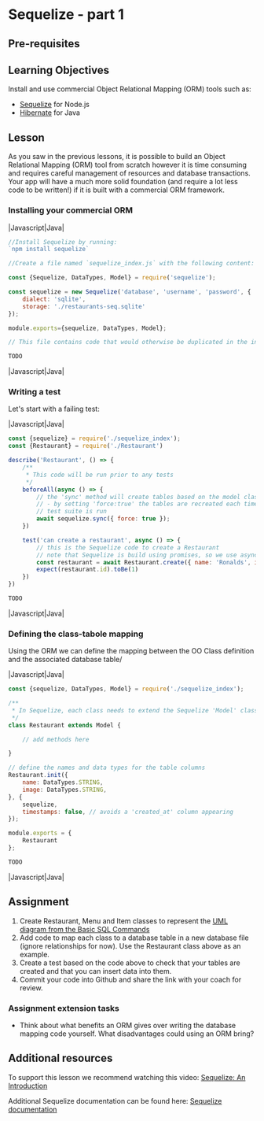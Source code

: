 # Sequelize - part 1

## Pre-requisites

## Learning Objectives
Install and use commercial Object Relational Mapping (ORM) tools such as:
* [Sequelize](https://www.npmjs.com/package/sequelize) for Node.js
* [Hibernate](https://hibernate.org/orm/documentation/) for Java

## Lesson
As you saw in the previous lessons, it is possible to build an Object Relational Mapping (ORM) tool from scratch however it is time consuming and requires careful management of resources and database transactions. Your app will have a much more solid foundation (and require a lot less code to be written!) if it is built with a commercial ORM framework.

### Installing your commercial ORM

|Javascript|Java|
```javascript
//Install Sequelize by running:
`npm install sequelize`

//Create a file named `sequelize_index.js` with the following content:

const {Sequelize, DataTypes, Model} = require('sequelize');

const sequelize = new Sequelize('database', 'username', 'password', {
    dialect: 'sqlite',
    storage: './restaurants-seq.sqlite'
});

module.exports={sequelize, DataTypes, Model};

// This file contains code that would otherwise be duplicated in the individual model classes. It sets up a connection to a SQLite database and imports Sequelize types. You can see that it would be very easy to specify a different type of database in the future just by changing this config.

```
```java
TODO
```
|Javascript|Java|


### Writing a test

Let's start with a failing test:

|Javascript|Java|
```javascript
const {sequelize} = require('./sequelize_index');
const {Restaurant} = require('./Restaurant')

describe('Restaurant', () => {
    /**
     * This code will be run prior to any tests
     */
    beforeAll(async () => {
        // the 'sync' method will create tables based on the model class
        // - by setting 'force:true' the tables are recreated each time the 
        // test suite is run
        await sequelize.sync({ force: true });
    })

    test('can create a restaurant', async () => {
        // this is the Sequelize code to create a Restaurant
        // note that Sequelize is build using promises, so we use async await
        const restaurant = await Restaurant.create({ name: 'Ronalds', image: 'http://some.image.url' })
        expect(restaurant.id).toBe(1)
    })
})
```
```java
TODO
```
|Javascript|Java|


### Defining the class-tabole mapping
Using the ORM we can define the mapping between the OO Class definition and the associated database table/

|Javascript|Java|
```javascript
const {sequelize, DataTypes, Model} = require('./sequelize_index');

/**
 * In Sequelize, each class needs to extend the Sequelize 'Model' class
 */
class Restaurant extends Model {

    // add methods here

}

// define the names and data types for the table columns
Restaurant.init({
    name: DataTypes.STRING,
    image: DataTypes.STRING,
}, {
    sequelize,
    timestamps: false, // avoids a 'created_at' column appearing
});

module.exports = {
    Restaurant
};
```
```java
TODO
```
|Javascript|Java|


## Assignment
   1. Create Restaurant, Menu and Item classes to represent the [UML diagram from the Basic SQL Commands](/curriculum/Bootcamp/0.3.3-Basic_SQL_Commands.html)
   1. Add code to map each class to a database table in a new database file (ignore relationships for now). Use the Restaurant class above as an example.
   1. Create a test based on the code above to check that your tables are created and that you can insert data into them.
   1. Commit your code into Github and share the link with your coach for review.

### Assignment extension tasks
  * Think about what benefits an ORM gives over writing the database mapping code yourself. What disadvantages could using an ORM bring?


## Additional resources
To support this lesson we recommend watching this video:
[Sequelize: An Introduction](https://www.youtube.com/watch?v=qsDvJrGMSUY)

Additional Sequelize documentation can be found here:
[Sequelize documentation](https://sequelize.org/master/)

